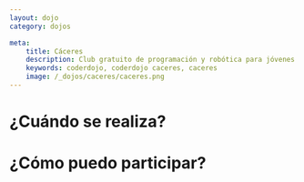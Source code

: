 ```yaml
---
layout: dojo
category: dojos

meta:
    title: Cáceres
    description: Club gratuito de programación y robótica para jóvenes de 10 a 17 años
    keywords: coderdojo, coderdojo caceres, caceres
    image: /_dojos/caceres/caceres.png
---
```


# ¿Cuándo se realiza?


# ¿Cómo puedo participar?